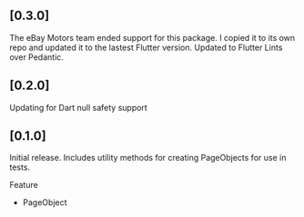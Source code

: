 ## [0.3.0]
The eBay Motors team ended support for this package. I copied it to its own repo and updated it to the lastest Flutter version.
Updated to Flutter Lints over Pedantic.


## [0.2.0]

Updating for Dart null safety support

## [0.1.0]

Initial release. Includes utility methods for creating PageObjects for use in tests.

Feature

- PageObject